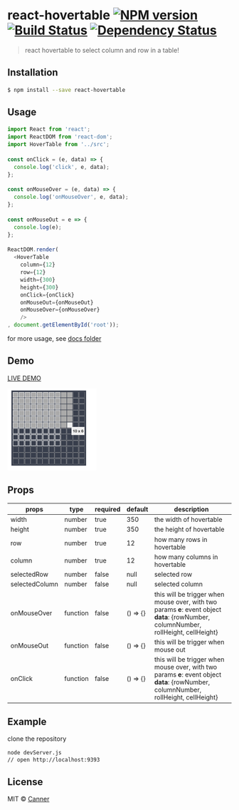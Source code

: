# react-hovertable [![NPM version][npm-image]][npm-url] [![Build Status][travis-image]][travis-url] [![Dependency Status][daviddm-image]][daviddm-url]
> react hovertable to select column and row in a table!

## Installation

```sh
$ npm install --save react-hovertable
```

## Usage

```js
import React from 'react';
import ReactDOM from 'react-dom';
import HoverTable from '../src';

const onClick = (e, data) => {
  console.log('click', e, data);
};

const onMouseOver = (e, data) => {
  console.log('onMouseOver', e, data);
};

const onMouseOut = e => {
  console.log(e);
};

ReactDOM.render(
  <HoverTable
    column={12}
    row={12}
    width={300}
    height={300}
    onClick={onClick}
    onMouseOut={onMouseOut}
    onMouseOver={onMouseOver}
    />
, document.getElementById('root'));
```

for more usage, see [docs folder](./docs/index.js)

## Demo

[LIVE DEMO](https://canner.github.io/react-hovertable)

<img src="./docs/demo.png" width="200"/>

## Props

| **props**      | **type** | **required** | **default** | **description**                                                                                                                        |
|----------------|----------|--------------|-------------|----------------------------------------------------------------------------------------------------------------------------------------|
| width          | number   | true         | 350         | the width of hovertable                                                                                                                |
| height         | number   | true         | 350         | the height of hovertable                                                                                                               |
| row            | number   | true         | 12          | how many rows in hovertable                                                                                                            |
| column         | number   | true         | 12          | how many columns in hovertable                                                                                                         |
| selectedRow    | number   | false        | null        | selected row                                                                                                                           |
| selectedColumn | number   | false        | null        | selected column                                                                                                                        |
| onMouseOver    | function | false        | () => {}    | this will be trigger when mouse over, with two params  **e**: event object **data**: {rowNumber, columnNumber, rollHeight, cellHeight} |
| onMouseOut     | function | false        | () => {}    | this will be trigger when mouse out                                                                                                    |
| onClick        | function | false        | () => {}    | this will be trigger when mouse over, with two params  **e**: event object **data**: {rowNumber, columnNumber, rollHeight, cellHeight} |

## Example

clone the repository

```
node devServer.js
// open http://localhost:9393
```

## License

MIT © [Canner](https://github.com/canner)


[npm-image]: https://badge.fury.io/js/react-hovertable.svg
[npm-url]: https://npmjs.org/package/react-hovertable
[travis-image]: https://travis-ci.org/Canner/react-hovertable.svg?branch=master
[travis-url]: https://travis-ci.org/Canner/react-hovertable
[daviddm-image]: https://david-dm.org/Canner/react-hovertable.svg?theme=shields.io
[daviddm-url]: https://david-dm.org/Canner/react-hovertable
